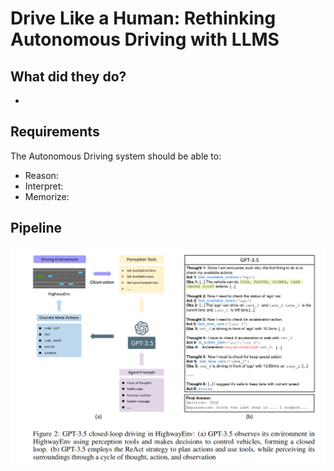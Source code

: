 # Drive Like a Human: Rethinking Autonomous Driving with LLMS

## What did they do?
- 

## Requirements 
The Autonomous Driving system should be able to:
- Reason: 
- Interpret:
- Memorize:

## Pipeline
![Pipeline](/llm/drive_like_a_human_pipeline.png)